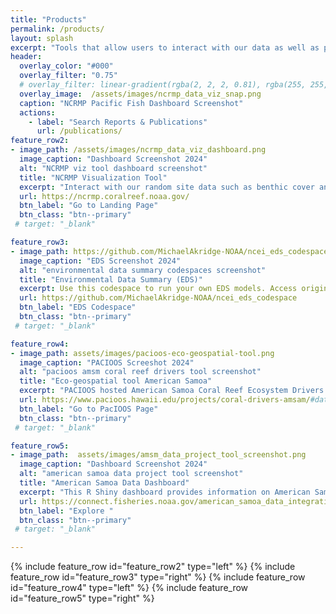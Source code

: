 ```yaml
---
title: "Products"
permalink: /products/
layout: splash
excerpt: "Tools that allow users to interact with our data as well as products developed by the Ecosystem Sciences Division (ESD)."
header:
  overlay_color: "#000"
  overlay_filter: "0.75" 
  # overlay_filter: linear-gradient(rgba(2, 2, 2, 0.81), rgba(255, 255, 255, 0.75),rgba(2, 2, 2, 0.81))
  overlay_image:  /assets/images/ncrmp_data_viz_snap.png
  caption: "NCRMP Pacific Fish Dashboard Screenshot"
  actions:
    - label: "Search Reports & Publications"
      url: /publications/
feature_row2:
- image_path: /assets/images/ncrmp_data_viz_dashboard.png
  image_caption: "Dashboard Screenshot 2024"  
  alt: "NCRMP viz tool dashboard screenshot"
  title: "NCRMP Visualization Tool"
  excerpt: "Interact with our random site data such as benthic cover and fish diversity and biomass by selecting a Pacific dashboard."
  url: https://ncrmp.coralreef.noaa.gov/
  btn_label: "Go to Landing Page"
  btn_class: "btn--primary"
 # target: "_blank"

feature_row3:
- image_path: https://github.com/MichaelAkridge-NOAA/ncei_eds_codespace/raw/main/docs/02.png
  image_caption: "EDS Screenshot 2024"  
  alt: "environmental data summary codespaces screenshot"
  title: "Environmental Data Summary (EDS)"
  excerpt: Use this codespace to run your own EDS models. Access original repository <a href ="https://github.com/krtanaka/ncei_eds" target ="_blank">here</a>.
  url: https://github.com/MichaelAkridge-NOAA/ncei_eds_codespace
  btn_label: "EDS Codespace"
  btn_class: "btn--primary"  
 # target: "_blank"

feature_row4:
- image_path: assets/images/pacioos-eco-geospatial-tool.png
  image_caption: "PACIOOS Screeshot 2024"  
  alt: "pacioos amsm coral reef drivers tool screenshot"
  title: "Eco-geospatial tool American Samoa"
  excerpt: "PACIOOS hosted American Samoa Coral Reef Ecosystem Drivers tool from data gathered by the Ecosystem Sciences Division (ESD)"
  url: https://www.pacioos.hawaii.edu/projects/coral-drivers-amsam/#data
  btn_label: "Go to PacIOOS Page"
  btn_class: "btn--primary"
 # target: "_blank"

feature_row5:
- image_path:  assets/images/amsm_data_project_tool_screenshot.png
  image_caption: "Dashboard Screenshot 2024"  
  alt: "american samoa data project tool screenshot"
  title: "American Samoa Data Dashboard"
  excerpt: "This R Shiny dashboard provides information on American Samoa coral reef monitoring programs, data collection methods, and site-specific location data. Benthic cover, coral reef fish surveys, and environmental data can easily be displayed in interactive ways to support and inform American Samoa coral reef stewardship."
  url: https://connect.fisheries.noaa.gov/american_samoa_data_integration/
  btn_label: "Explore "
  btn_class: "btn--primary"
 # target: "_blank"

---
```

{% include feature_row id="feature_row2" type="left" %}
{% include feature_row id="feature_row3" type="right" %}
{% include feature_row id="feature_row4" type="left" %}
{% include feature_row id="feature_row5" type="right" %}
